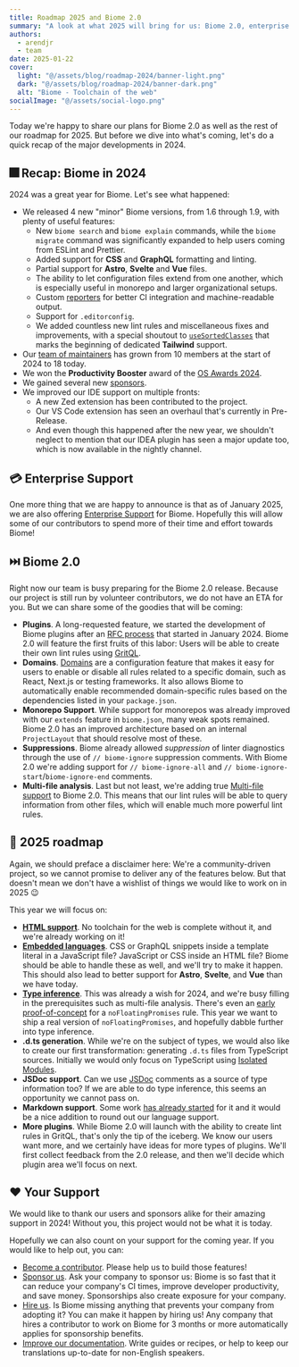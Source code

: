 ```yaml
---
title: Roadmap 2025 and Biome 2.0
summary: "A look at what 2025 will bring for us: Biome 2.0, enterprise support, and our roadmap"
authors:
  - arendjr
  - team
date: 2025-01-22
cover:
  light: "@/assets/blog/roadmap-2024/banner-light.png"
  dark: "@/assets/blog/roadmap-2024/banner-dark.png"
  alt: "Biome - Toolchain of the web"
socialImage: "@/assets/social-logo.png"
---
```


Today we're happy to share our plans for Biome 2.0 as well as the rest of our roadmap for 2025. But before we dive into what's coming, let's do a quick recap of the major developments in 2024.

## 🎆 Recap: Biome in 2024

2024 was a great year for Biome. Let's see what happened:

* We released 4 new "minor" Biome versions, from 1.6 through 1.9, with plenty of useful features:
  * New `biome search` and `biome explain` commands, while the `biome migrate` command was significantly expanded to help users coming from ESLint and Prettier.
  * Added support for **CSS** and **GraphQL** formatting and linting. 
  * Partial support for **Astro**, **Svelte** and **Vue** files.
  * The ability to let configuration files extend from one another, which is especially useful in monorepo and larger organizational setups.
  * Custom [reporters](https://biomejs.dev/reference/reporters/) for better CI integration and machine-readable output.
  * Support for `.editorconfig`.
  * We added countless new lint rules and miscellaneous fixes and improvements, with a special shoutout to [`useSortedClasses`](https://biomejs.dev/linter/rules/use-sorted-classes/) that marks the beginning of dedicated **Tailwind** support.
 * Our [team of maintainers](https://github.com/biomejs/biome/blob/main/CONTRIBUTING.md#current-members) has grown from 10 members at the start of 2024 to 18 today.
 * We won the **Productivity Booster** award of the [OS Awards 2024](https://osawards.com/javascript/2024).
 * We gained several new [sponsors](https://github.com/biomejs/biome#sponsors).
 * We improved our IDE support on multiple fronts:
   * A new Zed extension has been contributed to the project.
   * Our VS Code extension has seen an overhaul that's currently in Pre-Release.
   * And even though this happened after the new year, we shouldn't neglect to mention that our IDEA plugin has seen a major update too, which is now available in the nightly channel.

## 💳 Enterprise Support

One more thing that we are happy to announce is that as of January 2025, we are also offering [Enterprise Support](https://biomejs.dev/enterprise) for Biome. Hopefully this will allow some of our contributors to spend more of their time and effort towards Biome!

## ⏭️ Biome 2.0

Right now our team is busy preparing for the Biome 2.0 release. Because our project is still run by volunteer contributors, we do not have an ETA for you. But we can share some of the goodies that will be coming:

* **Plugins**. A long-requested feature, we started the development of Biome plugins after an [RFC process](https://github.com/biomejs/biome/discussions/1762) that started in January 2024. Biome 2.0 will feature the first fruits of this labor: Users will be able to create their own lint rules using [GritQL](https://docs.grit.io/language/overview).
* **Domains**. [Domains](https://github.com/biomejs/biome/blob/next/.changeset/introduce_the_domains_linter_feature.md) are a configuration feature that makes it easy for users to enable or disable all rules related to a specific domain, such as React, Next.js or testing frameworks. It also allows Biome to automatically enable recommended domain-specific rules based on the dependencies listed in your `package.json`.
* **Monorepo Support**. While support for monorepos was already improved with our `extends` feature in `biome.json`, many weak spots remained. Biome 2.0 has an improved architecture based on an internal `ProjectLayout` that should resolve most of these.
* **Suppressions**. Biome already allowed *suppression* of linter diagnostics through the use of `// biome-ignore` suppression comments. With Biome 2.0 we're adding support for `// biome-ignore-all` and `// biome-ignore-start`/`biome-ignore-end` comments.
* **Multi-file analysis**. Last but not least, we're adding true [Multi-file support](https://github.com/biomejs/biome/issues/3307) to Biome 2.0. This means that our lint rules will be able to query information from other files, which will enable much more powerful lint rules.

## 🌌 2025 roadmap

Again, we should preface a disclaimer here: We're a community-driven project, so we cannot promise to deliver any of the features below. But that doesn't mean we don't have a wishlist of things we would like to work on in 2025 😉

This year we will focus on:

* [**HTML support**](https://github.com/biomejs/biome/issues/4726). No toolchain for the web is complete without it, and we're already working on it!
* [**Embedded languages**](https://github.com/biomejs/biome/issues/3334). CSS or GraphQL snippets inside a template literal in a JavaScript file? JavaScript or CSS inside an HTML file? Biome should be able to handle these as well, and we'll try to make it happen. This should also lead to better support for **Astro**, **Svelte**, and **Vue** than we have today.
* [**Type inference**](https://github.com/biomejs/biome/issues/3187). This was already a wish for 2024, and we're busy filling in the prerequisites such as multi-file analysis. There's even an [early proof-of-concept](https://github.com/biomejs/biome/pull/4911) for a `noFloatingPromises` rule. This year we want to ship a real version of `noFloatingPromises`, and hopefully dabble further into type inference.
* **.d.ts generation**. While we're on the subject of types, we would also like to create our first transformation: generating `.d.ts` files from TypeScript sources. Initially we would only focus on TypeScript using [Isolated Modules](https://www.typescriptlang.org/tsconfig/#isolatedModules).
* **JSDoc support**. Can we use [JSDoc](https://jsdoc.app/) comments as a source of type information too? If we are able to do type inference, this seems an opportunity we cannot pass on.
* **Markdown support**. Some work [has already started](https://github.com/biomejs/biome/issues/3718) for it and it would be a nice addition to round out our language support.
* **More plugins**. While Biome 2.0 will launch with the ability to create lint rules in GritQL, that's only the tip of the iceberg. We know our users want more, and we certainly have ideas for more types of plugins. We'll first collect feedback from the 2.0 release, and then we'll decide which plugin area we'll focus on next.

## ❤️ Your Support

We would like to thank our users and sponsors alike for their amazing support in 2024! Without you, this project would not be what it is today.

Hopefully we can also count on your support for the coming year. If you would like to help out, you can:

* [Become a contributor](https://github.com/biomejs/biome/blob/main/CONTRIBUTING.md). Please help us to build those features!
* [Sponsor us](https://github.com/biomejs/biome/tree/main#funding). Ask your company to sponsor us: Biome is so fast that it can reduce your company's CI times, improve developer productivity, and save money. Sponsorships also create exposure for your company.
* [Hire us](https://biomejs.dev/enterprise/). Is Biome missing anything that prevents your company from adopting it? You can make it happen by hiring us! Any company that hires a contributor to work on Biome for 3 months or more automatically applies for sponsorship benefits.
* [Improve our documentation](https://github.com/biomejs/website/). Write guides or recipes, or help to keep our translations up-to-date for non-English speakers.

